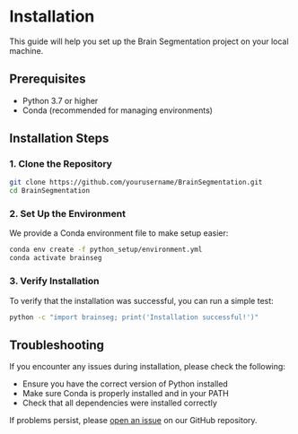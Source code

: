 # Installation

This guide will help you set up the Brain Segmentation project on your local machine.

## Prerequisites

- Python 3.7 or higher
- Conda (recommended for managing environments)

## Installation Steps

### 1. Clone the Repository

```bash
git clone https://github.com/yourusername/BrainSegmentation.git
cd BrainSegmentation
```

### 2. Set Up the Environment

We provide a Conda environment file to make setup easier:

```bash
conda env create -f python_setup/environment.yml
conda activate brainseg
```

### 3. Verify Installation

To verify that the installation was successful, you can run a simple test:

```bash
python -c "import brainseg; print('Installation successful!')"
```

## Troubleshooting

If you encounter any issues during installation, please check the following:

- Ensure you have the correct version of Python installed
- Make sure Conda is properly installed and in your PATH
- Check that all dependencies were installed correctly

If problems persist, please [open an issue](https://github.com/yourusername/BrainSegmentation/issues) on our GitHub repository.